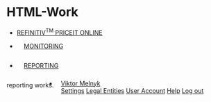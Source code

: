 # HTML-Work
<!DOCTYPE html>
<html>
<head>
<style>


body {margin: 0;}


li

.dropdown {
  display: inline-block;
}

.dropdown-content {
  display: none;
  position: absolute;
  background-color: #f9f9f9;
  min-width: 160px;
  box-shadow: 0px 8px 16px 0px rgba(0,0,0,0.2);
  z-index: 1;
}
.dropdown-content .right {float: right;}

.dropdown-content a {
  color: black;
  padding: 12px 16px;
  text-decoration: none;
  display: block;
  text-align: center;
}

.dropdown-content a:hover {background-color: #f1f1f1;}

.dropdown:hover .dropdown-content {
  display: block;
}

ul.topnav {
  list-style-type: none;
  margin: 0;
  padding: 0;
  overflow: hidden;
  background-color: rgb(180, 180, 180);
}

ul.topnav li {float: left;}

ul.topnav li a {
  display: block;
  color: black;
  text-align: center;
  text-decoration: none;
}

ul.topnav li a:hover:not(.active) {text-decoration: underline;}

ul.topnav li a.active { }

ul.topnav li.right {float: right;}

@media screen and (max-width: 600px) {
  ul.topnav li.right,
  ul.topnav li {float: none;}
}
</style>
</head>
<body>

<ul class="topnav">
<bre>
  <li> <a href="#REFINITIV<sup>TM</sup>">REFINITIV<sup>TM</sup> </a>
  <a href="#PRICEIT ONLINE">PRICEIT ONLINE</a>
  </li>
  </bre>
  <li style="padding: 14px 16px"><a href="#MONITORING">MONITORING</a></li>
  <li style="padding: 14px 16px"><a href="#REPORTING">REPORTING</a></li>
  <li style="float:right;padding:10px 50px 10px 10px;"
     class="dropdown">
    <a  href="javascript:void(0)"> Viktor Melnyk</a>
    <div class="dropdown-content">
      <a href="#">Settings</a>
      <a href="#">Legal Entities</a>
      <a href="#">User Account</a>
      <a href="#">Help</a>
      <a href="#">Log out</a>
    </div>
  </li>
      </ul>
    <p style="margin:0";
    class="color:green">reporting works.</p>

</body>
</html>
